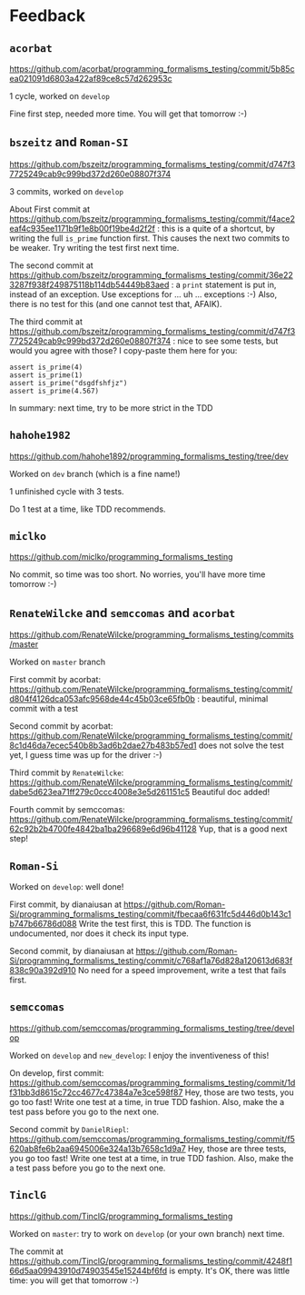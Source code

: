 # Feedback

## `acorbat`

https://github.com/acorbat/programming_formalisms_testing/commit/5b85cea021091d6803a422af89ce8c57d262953c

1 cycle, worked on `develop`

Fine first step, needed more time. You will get that tomorrow :-)

## `bszeitz` and `Roman-SI`

https://github.com/bszeitz/programming_formalisms_testing/commit/d747f37725249cab9c999bd372d260e08807f374

3 commits, worked on `develop`

About First commit at https://github.com/bszeitz/programming_formalisms_testing/commit/f4ace2eaf4c935ee1171b9f1e8b00f19be4d2f2f :
this is a quite of a shortcut, by writing the full `is_prime` function first.
This causes the next two commits to be weaker.
Try writing the test first next time.

The second commit at https://github.com/bszeitz/programming_formalisms_testing/commit/36e223287f938f249875118b114db54449b83aed :
a `print` statement is put in, instead of an exception. 
Use exceptions for ... uh ... exceptions :-)
Also, there is no test for this (and one cannot test that, AFAIK).

The third commit at https://github.com/bszeitz/programming_formalisms_testing/commit/d747f37725249cab9c999bd372d260e08807f374 :
nice to see some tests, but would you agree with those? I copy-paste them here for you:

```
assert is_prime(4)
assert is_prime(1)
assert is_prime("dsgdfshfjz")
assert is_prime(4.567)
```

In summary: next time, try to be more strict in the TDD

## `hahohe1982`

https://github.com/hahohe1892/programming_formalisms_testing/tree/dev

Worked on `dev` branch (which is a fine name!)

1 unfinished cycle with 3 tests.

Do 1 test at a time, like TDD recommends.

## `miclko`

https://github.com/miclko/programming_formalisms_testing

No commit, so time was too short. No worries, you'll have more time tomorrow :-)

## `RenateWilcke` and `semccomas` and `acorbat`

https://github.com/RenateWilcke/programming_formalisms_testing/commits/master

Worked on `master` branch

First commit by acorbat: https://github.com/RenateWilcke/programming_formalisms_testing/commit/d804f4126dca053afc9568de44c45b03ce65fb0b :
beautiful, minimal commit with a test

Second commit by acorbat: https://github.com/RenateWilcke/programming_formalisms_testing/commit/8c1d46da7ecec540b8b3ad6b2dae27b483b57ed1
does not solve the test yet, I guess time was up for the driver :-)

Third commit by `RenateWilcke`: https://github.com/RenateWilcke/programming_formalisms_testing/commit/dabe5d623ea71ff279c0ccc4008e3e5d261151c5
Beautiful doc added!

Fourth commit by semccomas: https://github.com/RenateWilcke/programming_formalisms_testing/commit/62c92b2b4700fe4842ba1ba296689e6d96b41128
Yup, that is a good next step!


## `Roman-Si`

Worked on `develop`: well done!

First commit, by dianaiusan at https://github.com/Roman-Si/programming_formalisms_testing/commit/fbecaa6f631fc5d446d0b143c1b747b66786d088
Write the test first, this is TDD. The function is undocumented, 
nor does it check its input type.

Second commit, by dianaiusan at https://github.com/Roman-Si/programming_formalisms_testing/commit/c768af1a76d828a120613d683f838c90a392d910
No need for a speed improvement, write a test that fails first.

## `semccomas`

https://github.com/semccomas/programming_formalisms_testing/tree/develop

Worked on `develop` and `new_develop`: I enjoy the inventiveness of this!

On develop, first commit: https://github.com/semccomas/programming_formalisms_testing/commit/1df31bb3d8615c72cc4677c47384a7e3ce598f87
Hey, those are two tests, you go too fast! Write one test at a time, in true TDD fashion.
Also, make the a test pass before you go to the next one.

Second commit by `DanielRiepl`: https://github.com/semccomas/programming_formalisms_testing/commit/f5620ab8fe6b2aa6945006e324a13b7658c1d9a7
Hey, those are three tests, you go too fast! Write one test at a time, in true TDD fashion.
Also, make the a test pass before you go to the next one.

## `TinclG`

https://github.com/TinclG/programming_formalisms_testing

Worked on `master`: try to work on `develop` (or your own branch) next time.

The commit at https://github.com/TinclG/programming_formalisms_testing/commit/4248f166d5aa09943910d74903545e15244bf6fd
is empty. It's OK, there was little time: you will get that tomorrow :-)
